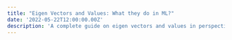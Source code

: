 ```yaml
---
title: "Eigen Vectors and Values: What they do in ML?"
date: '2022-05-22T12:00:00.00Z'
description: 'A complete guide on eigen vectors and values in perspective of Machine Learning'
---
```



